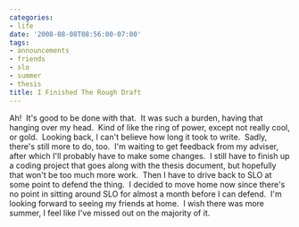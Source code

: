 ```yaml
---
categories:
- life
date: '2008-08-08T08:56:00-07:00'
tags:
- announcements
- friends
- slo
- summer
- thesis
title: I Finished The Rough Draft
---
```


Ah!  It's good to be done with that.  It was such a burden, having that hanging over my head.  Kind of like the ring of power, except not really cool, or gold.  Looking back, I can't believe how long it took to write.  Sadly, there's still more to do, too.  I'm waiting to get feedback from my adviser, after which I'll probably have to make some changes.  I still have to finish up a coding project that goes along with the thesis document, but hopefully that won't be too much more work.  Then I have to drive back to SLO at some point to defend the thing.  I decided to move home now since there's no point in sitting around SLO for almost a month before I can defend.  I'm looking forward to seeing my friends at home.  I wish there was more summer, I feel like I've missed out on the majority of it.
